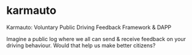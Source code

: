 # karmauto
Karmauto: Voluntary Public Driving Feedback Framework &amp; DAPP

Imagine a public log where we all can send & receive feedback on your driving behaviour. Would that help us make better citizens?

